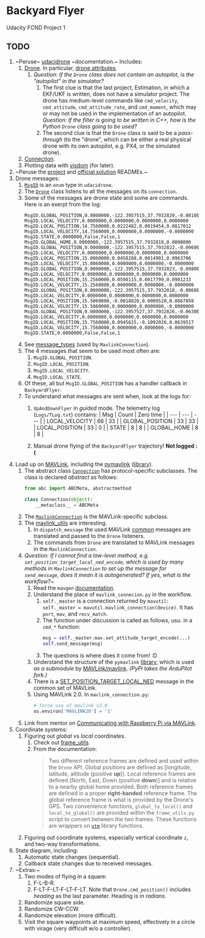 # Backyard Flyer

Udacity FCND Project 1

## TODO

1. ~Peruse~ [udacidrone](https://udacity.github.io/udacidrone/docs/getting-started.html) ~documentation.~ Includes:  
   1. [Drone](https://udacity.github.io/udacidrone/docs/drone-api.html). In particular, [drone attributes](https://udacity.github.io/udacidrone/docs/drone-attributes.html).  
      1. _Question: If the `Drone` class does not contain an autopilot, is the "autopilot" in the simulator?_  
         1. The first clue is that the last project, Estimation, in which a EKF/UKF is written, does not have a simulator project. The drone has medium-level commands like `cmd_velocity`, `cmd_attitude`, `cmd_attitude_rate`, and `cmd_moment`, which may or may not be used in the implementation of an autopilot. _Question: If the filter is going to be written in C++, how is the Python `Drone` class going to be used?_    
         2. The second clue is that the `Drone` class is said to be a _pass-through_ (to the "drone", which can be either a real physical drone with its own autopilot, e.g. PX4, or the simulated drone).  
   2. [Connection](https://udacity.github.io/udacidrone/docs/connection-api.html).  
   3. Plotting data with [visdom](https://github.com/fossasia/visdom) (for later).  
2. ~Peruse the [project](https://github.com/ivogeorg/FCND-Backyard-Flyer/blob/main/README.md) and [official solution](https://github.com/udacity/FCND-Backyard-Flyer/blob/solution/README.md) READMEs.~  
3. Drone messages:  
   1. [`MsgID`](https://github.com/udacity/udacidrone/blob/master/udacidrone/messaging/message_ids.py) is an `enum` type in `udacidrone`. 
   2. The [`Drone`](https://github.com/udacity/udacidrone/blob/master/udacidrone/drone.py) class listens to all the messages on its `connection`.  
   3. Some of the messages are drone state and some are commands. Here is an exerpt from the log:
      ```
      MsgID.GLOBAL_POSITION,0.0000000,-122.3957515,37.7932820,-0.0810000
      MsgID.LOCAL_VELOCITY,0.0000000,0.0000000,0.0000000,0.0000000
      MsgID.LOCAL_POSITION,14.7560000,0.0222482,0.0019454,0.0817012
      MsgID.LOCAL_VELOCITY,14.7560000,0.0000000,0.0000000,-0.0000000
      MsgID.STATE,0.0000000,False,False,1
      MsgID.GLOBAL_HOME,0.0000000,-122.3957515,37.7932818,0.0000000
      MsgID.GLOBAL_POSITION,0.0000000,-122.3957515,37.7932822,-0.0960000
      MsgID.LOCAL_VELOCITY,0.0000000,0.0000000,0.0000000,0.0000000
      MsgID.LOCAL_POSITION,15.0060000,0.0458288,0.0014901,0.0963706
      MsgID.LOCAL_VELOCITY,15.0060000,0.0000000,0.0000000,-0.0000000
      MsgID.GLOBAL_POSITION,0.0000000,-122.3957515,37.7932823,-0.0980000
      MsgID.LOCAL_VELOCITY,0.0000000,0.0000000,0.0000000,0.0000000
      MsgID.LOCAL_POSITION,15.2560000,0.0598115,0.0017799,0.0981233
      MsgID.LOCAL_VELOCITY,15.2560000,0.0000000,0.0000000,-0.0000000
      MsgID.GLOBAL_POSITION,0.0000000,-122.3957515,37.7932818,-0.0860000
      MsgID.LOCAL_VELOCITY,0.0000000,0.0000000,0.0000000,0.0000000
      MsgID.LOCAL_POSITION,15.5060000,-0.0018820,0.0009520,0.0867058
      MsgID.LOCAL_VELOCITY,15.5060000,0.0000000,0.0000000,-0.0000000
      MsgID.GLOBAL_POSITION,0.0000000,-122.3957527,37.7932826,-0.0630000
      MsgID.LOCAL_VELOCITY,0.0000000,0.0000000,0.0000000,0.0000000
      MsgID.LOCAL_POSITION,15.7560000,0.0945615,-0.1092026,0.0639517
      MsgID.LOCAL_VELOCITY,15.7560000,0.0000000,0.0000000,-0.0000000
      MsgID.STATE,0.0000000,False,False,1   
      ```
   4. See [message_types](https://github.com/udacity/udacidrone/blob/master/udacidrone/connection/message_types.py) (used by `MavlinkConnection`).
   5. The 4 messages that seem to be used most often are:
      1. `MsgID.GLOBAL_POSITION`.  
      2. `MsgID.LOCAL_POSITION`.  
      2. `MsgID.LOCAL_VELOCITY`.  
      2. `MsgID.LOCAL_STATE`.  
   6. Of these, all but `MsgID.GLOBAL_POSITION` has a handler callback in `BackyardFlyer`.    
   7. To understand what messages are sent when, look at the logs for: 
      1. `UpAndDownFlyer` in _guided_ mode. The telemetry log (`Logs/TLog.txt`) contains:
         | Msg | Count | Zero time |
         | --- | --- | --- |
         | LOCAL_VELOCITY | 66 | 33 |
         | GLOBAL_POSITION | 33 | 33 |
         | LOCAL_POSITION | 33 | 0 |
         | STATE | 8 | 8 |
         | GLOBAL_HOME | 8 | 8 |

      2. Manual drone flying of the `BackyardFlyer` trajectory! **Not logged :(**      
4. Load up on [MAVLink](https://mavlink.io/en/), including the [pymavlink](https://mavlink.io/en/mavgen_python/) ([library](https://pypi.org/project/pymavlink/)).  
   1. The abstract class [`Connection`](https://github.com/udacity/udacidrone/blob/master/udacidrone/connection/connection.py) has protocol-specific subclasses. The class is declared _abstract_ as follows:
      ```python
      from abc import ABCMeta, abstractmethod

      class Connection(object):
          __metaclass__ = ABCMeta
      ```
   2. The [`MavlinkConnection`](https://github.com/udacity/udacidrone/blob/master/udacidrone/connection/mavlink_connection.py) is the MAVLink-specific subclass.  
   3. The [mavlink_utils](https://github.com/udacity/udacidrone/blob/master/udacidrone/connection/mavlink_utils.py) are interesting.  
      1. In `dispatch_message` the used MAVLink [common](https://mavlink.io/en/messages/common.html) messages are translated and passed to the `Drone` listeners.  
      2. The commands from `Drone` are translated to MAVLink messages in the `MavlinkConnection`.  
   4. _Question: If I cannot find a low-level method, e.g. `set_position_target_local_ned_encode`, which is used by many methods in `MavlinkConnection` to set up the message for `send_message`, does it mean it is autogenerated? If yes, what is the workflow?_~  
      1. Read the `mavgen` [documentation](https://mavlink.io/en/mavgen_python/).  
      2. Understand the place of `mavlink_connecion.py` in the workflow.  
         1. `self._master` is a connection returned by `mavutil`: `self._master = mavutil.mavlink_connection(device)`. It has `port`, `mav`, and `recv_match`.  
         2. The function under discussion is called as follows, usu. in a `cmd_*` function:
            ```python
            msg = self._master.mav.set_attitude_target_encode(...)
            self.send_message(msg)   
            ```  
         3. The questions is where does it come from! :D  
      3. Understand the structure of the `pymavlink` [library](https://github.com/ArduPilot/pymavlink), which is used _as a submodule_ by [MAVLink/mavlink](https://github.com/mavlink/mavlink). _(PyPi takes the ArduPilot fork.)_      
      4. There is a [SET_POSITION_TARGET_LOCAL_NED](https://mavlink.io/en/messages/common.html#MAV_PROTOCOL_CAPABILITY_SET_POSITION_TARGET_LOCAL_NED) message in the common set of MAVLink.  
      5. Using MAVLink 2.0. In `mavlink_connection.py`:
         ```python
         # force use of mavlink v2.0
         os.environ['MAVLINK20'] = '1'
         ```
   5. Link from mentor on [Communicating with Raspberry Pi via MAVLink](https://ardupilot.org/dev/docs/raspberry-pi-via-mavlink.html).
5. Coordinate systems:
   1. Figuring out _global_ vs _local_ coordinates.  
      1. Check out [frame_utils](https://github.com/udacity/udacidrone/blob/master/udacidrone/frame_utils.py).  
      2. From the documentation:
         > Two different reference frames are defined and used within the `Drone` API. Global positions are defined as [longitude, latitude, altitude (positive **up**)]. Local reference frames are defined [North, East, Down (positive **down**)] and is relative to a nearby global home provided. Both reference frames are defined in a proper **right-handed** reference frame. The global reference frame is what is provided by the Drone's GPS. Two convenience functions, `global_to_local()` and `local_to_global()` are provided within the `frame_utils.py` script to convert between the two frames. These functions are wrappers on [`utm`](https://github.com/Turbo87/utm) library functions.
   2. Figuring out coordinate systems, especially vertical coordinate `z`, and two-way transformations.  
6. State diagram, including:  
   1. Automatic state changes (sequential).  
   2. Callback state changes due to received messages.    
7. ~Extras:~  
   1. Two modes of flying in a square:  
      1. F-L-B-R.  
      2. F-LT-F-LT-F-LT-F-LT. Note that `Drone.cmd_position()` includes _heading_ as the last parameter. Heading is in _radians_.      
   2. Randomize square side.  
   3. Randomize CW-CCW.  
   4. Randomize elevation (more difficult).  
   5. Visit the square waypoints at maximum speed, effectively in a circle with virage (very difficult w/o a controller).